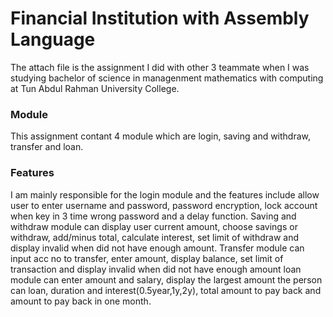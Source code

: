 # Financial Institution with Assembly Language 
The attach file is the assignment I did with other 3 teammate when I was studying bachelor of science in managenment mathematics with computing at Tun Abdul Rahman University College.

### Module
This assignment contant 4 module which are login, saving and withdraw, transfer and loan. 

### Features
I am mainly responsible for the login module and the features include allow user to enter username and password, password encryption, lock account when key in 3 time wrong password and a delay function. Saving and withdraw module can display user current amount, choose savings or withdraw, add/minus total, calculate interest, set limit of withdraw 
and display invalid when did not have enough amount. Transfer module can input acc no to transfer, enter amount, display balance, set limit of transaction and display invalid when did not have enough amount loan module can enter amount and salary, display the largest amount the person can loan, duration and interest(0.5year,1y,2y), total amount to pay back
and amount to pay back in one month.





